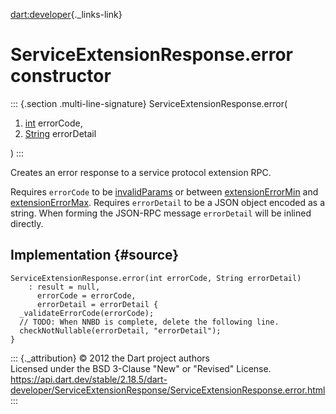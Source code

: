 [dart:developer](../../dart-developer/dart-developer-library){._links-link}

ServiceExtensionResponse.error constructor
==========================================

::: {.section .multi-line-signature}
ServiceExtensionResponse.error(

1.  [int](../../dart-core/int-class) errorCode,
2.  [String](../../dart-core/string-class) errorDetail

)
:::

Creates an error response to a service protocol extension RPC.

Requires `errorCode` to be [invalidParams](invalidparams-constant) or
between [extensionErrorMin](extensionerrormin-constant) and
[extensionErrorMax](extensionerrormax-constant). Requires `errorDetail`
to be a JSON object encoded as a string. When forming the JSON-RPC
message `errorDetail` will be inlined directly.

Implementation {#source}
--------------

``` {.language-dart data-language="dart"}
ServiceExtensionResponse.error(int errorCode, String errorDetail)
    : result = null,
      errorCode = errorCode,
      errorDetail = errorDetail {
  _validateErrorCode(errorCode);
  // TODO: When NNBD is complete, delete the following line.
  checkNotNullable(errorDetail, "errorDetail");
}
```

::: {._attribution}
© 2012 the Dart project authors\
Licensed under the BSD 3-Clause \"New\" or \"Revised\" License.\
<https://api.dart.dev/stable/2.18.5/dart-developer/ServiceExtensionResponse/ServiceExtensionResponse.error.html>
:::

